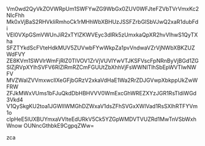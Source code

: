 Vm0wd2QyVkZOVWRpUm1SWFYwZG9WbGx0ZUV0WFJteFZVbTVrVmxKc2NIcFhh
Mk0xVjBaS2RHVkliRmhoCk1rMHhWbXBHUzJSSFZrbGlSbVJwQ2xaR1dubFdi
VEI0VXpGSmVWUnJiR2xTYlZKWVEyc3dlRk5zUmxkaQpXR2hvVlhwS1QyTXha
SFZTYkdScFVteHdkMUV5ZUVwbFYwWkpZa1pvVndwaVZrVjNWbXBKZUZWdFVY
ZE8KVm1SWVlrWmFjRlZ0TlVOV1ZrVjVUVlYwVTJKSFVscFpNRnByVjBGd1ZG
SlZjRVpXYlhSVFV6RlZlRmRZCmFGUUtZbXhhVjFsWWNITlhSbEpWVTIwNWFV
MVZWalZVVmxwcllXeGFjbGRzV2xkaVdHaE1Wa2RrZDJGVwpXbkppUkZwWFRW
ZFJkMWxVUms1bFJuQkdDbHBHVVV0WmExcGhWREZXYzJGR1RsTldiWGd3Vkd4
V1QySkgKU2toa1JGWllWMGhDZWxaV1dsZFhSVGxXWlVad1RsSXlhRTFYVm1o
clpHeE5lUXBUYmxaVVlteEdURkV5Ck5YZGpWMDVTVUZRd1MwTnVSbWxhWnow
OUNncGthbkE9CgpqZWw=

zca